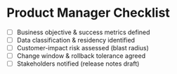 
# Product Manager Checklist

- [ ] Business objective & success metrics defined
- [ ] Data classification & residency identified
- [ ] Customer-impact risk assessed (blast radius)
- [ ] Change window & rollback tolerance agreed
- [ ] Stakeholders notified (release notes draft)
